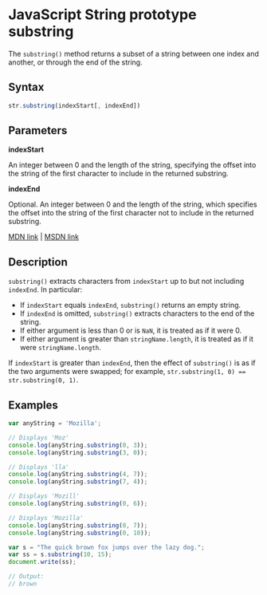 # JavaScript String prototype substring

The `substring()` method returns a subset of a string between one index and another, or through the end of the string.

## Syntax

```js
str.substring(indexStart[, indexEnd])
```

## Parameters

**indexStart**

An integer between 0 and the length of the string, specifying the offset into the string of the first character to include in the returned substring.

**indexEnd**

Optional. An integer between 0 and the length of the string, which specifies the offset into the string of the first character not to include in the returned substring. 

[MDN link](https://developer.mozilla.org/en-US/docs/Web/JavaScript/Reference/Global_Objects/String/substring) | [MSDN link](https://msdn.microsoft.com/en-us/LIBRary/3cz15ahb%28v=vs.94%29.aspx)

## Description

`substring()` extracts characters from `indexStart` up to but not including `indexEnd`. In particular:

- If `indexStart` equals `indexEnd`, `substring()` returns an empty string.
- If `indexEnd` is omitted, `substring()` extracts characters to the end of the string.
- If either argument is less than 0 or is `NaN`, it is treated as if it were 0.
- If either argument is greater than `stringName.length`, it is treated as if it were `stringName.length`.

If `indexStart` is greater than `indexEnd`, then the effect of `substring()` is as if the two arguments were swapped; for example, `str.substring(1, 0) == str.substring(0, 1)`.

## Examples

```js
var anyString = 'Mozilla';

// Displays 'Moz'
console.log(anyString.substring(0, 3));
console.log(anyString.substring(3, 0));

// Displays 'lla'
console.log(anyString.substring(4, 7));
console.log(anyString.substring(7, 4));

// Displays 'Mozill'
console.log(anyString.substring(0, 6));

// Displays 'Mozilla'
console.log(anyString.substring(0, 7));
console.log(anyString.substring(0, 10));
```

```js
var s = "The quick brown fox jumps over the lazy dog.";
var ss = s.substring(10, 15);
document.write(ss);

// Output:
// brown
```
